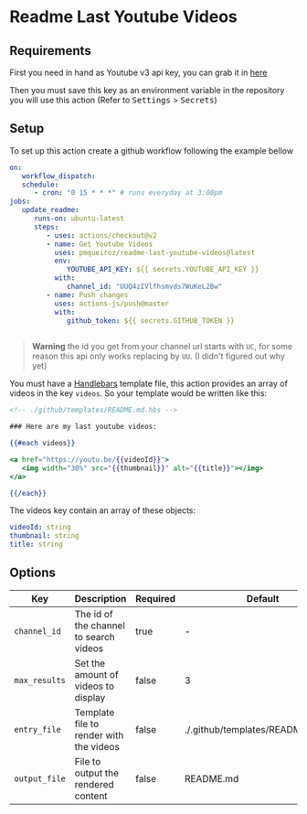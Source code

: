 # Readme Last Youtube Videos

## Requirements

First you need in hand as Youtube v3 api key, you can grab it in [here][youtube-api-key]

Then you must save this key as an environment variable in the repository you will use this action (Refer to <kbd>Settings</kbd> > <kbd>Secrets</kbd>)

## Setup

To set up this action create a github workflow following the example bellow

```yaml
on:
   workflow_dispatch:
   schedule:
      - cron: "0 15 * * *" # runs everyday at 3:00pm
jobs:
   update_readme:
      runs-on: ubuntu-latest
      steps:
         - uses: actions/checkout@v2
         - name: Get Youtube Videos
           uses: pmqueiroz/readme-last-youtube-videos@latest
           env:
              YOUTUBE_API_KEY: ${{ secrets.YOUTUBE_API_KEY }}
           with:
              channel_id: "UUQ4zIVlfhsmvds7WuKeL2Bw"
         - name: Push changes
           uses: actions-js/push@master
           with:
              github_token: ${{ secrets.GITHUB_TOKEN }}
         
```

> **Warning** the id you get from your channel url starts with `UC`, for some reason this api only works replacing by `UU`. (I didn't figured out why yet)

You must have a [Handlebars][handlebars] template file, this action provides an array of videos in the key `videos`. So your template would be written like this:

```hbs
<!-- ./github/templates/README.md.hbs -->

### Here are my last youtube videos:

{{#each videos}}

<a href="https://youtu.be/{{videoId}}">
   <img width="30%" src="{{thumbnail}}" alt="{{title}}"></img>
</a>

{{/each}}
```

The videos key contain an array of these objects:

```yaml
videoId: string
thumbnail: string
title: string
```

## Options

| Key | Description | Required | Default |
| --- | ----------- | -------- | ------- |
| `channel_id` | The id of the channel to search videos | true | - |
| `max_results` | Set the amount of videos to display | false | 3 |
| `entry_file` | Template file to render with the videos | false | ./.github/templates/README.md.hbs |
| `output_file` | File to output the rendered content | false | README.md |

<!-- VARS -->

[youtube-api-key]: https://developers.google.com/youtube/v3
[handlebars]: https://handlebarsjs.com/
